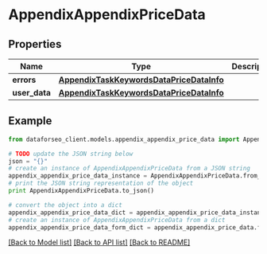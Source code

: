 # AppendixAppendixPriceData


## Properties

Name | Type | Description | Notes
------------ | ------------- | ------------- | -------------
**errors** | [**AppendixTaskKeywordsDataPriceDataInfo**](AppendixTaskKeywordsDataPriceDataInfo.md) |  | [optional] 
**user_data** | [**AppendixTaskKeywordsDataPriceDataInfo**](AppendixTaskKeywordsDataPriceDataInfo.md) |  | [optional] 

## Example

```python
from dataforseo_client.models.appendix_appendix_price_data import AppendixAppendixPriceData

# TODO update the JSON string below
json = "{}"
# create an instance of AppendixAppendixPriceData from a JSON string
appendix_appendix_price_data_instance = AppendixAppendixPriceData.from_json(json)
# print the JSON string representation of the object
print AppendixAppendixPriceData.to_json()

# convert the object into a dict
appendix_appendix_price_data_dict = appendix_appendix_price_data_instance.to_dict()
# create an instance of AppendixAppendixPriceData from a dict
appendix_appendix_price_data_form_dict = appendix_appendix_price_data.from_dict(appendix_appendix_price_data_dict)
```
[[Back to Model list]](../README.md#documentation-for-models) [[Back to API list]](../README.md#documentation-for-api-endpoints) [[Back to README]](../README.md)


